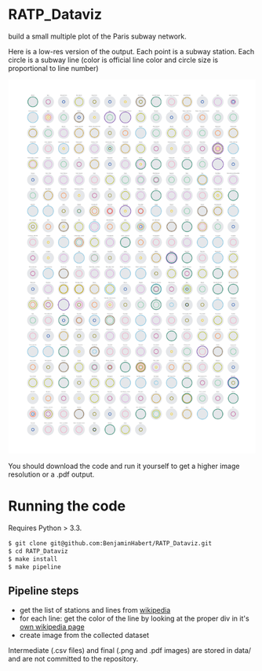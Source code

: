# RATP_Dataviz

build a small multiple plot of the Paris subway network.

Here is a low-res version of the output. Each point is a subway station. Each circle is a subway line (color is official line color and circle size is proportional to line number)

![small multiple representation of Paris subway network](data/stations_small.png)

You should download the code and run it yourself to get a higher image resolution or a .pdf output.

# Running the code

Requires Python > 3.3.

```
$ git clone git@github.com:BenjaminHabert/RATP_Dataviz.git
$ cd RATP_Dataviz
$ make install
$ make pipeline
```

## Pipeline steps

- get the list of stations and lines from [wikipedia](https://fr.wikipedia.org/wiki/Liste_des_stations_du_m%C3%A9tro_de_Paris)
- for each line: get the color of the line by looking at the proper div in
it's [own wikipedia page](https://fr.wikipedia.org/wiki/Ligne_9_du_m%C3%A9tro_de_Paris)
- create image from the collected dataset

Intermediate (.csv files) and final (.png and .pdf images) are stored in data/ and are not committed to the repository.
